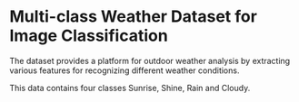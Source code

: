 # Multi-class Weather Dataset for Image Classification

The dataset provides a platform for outdoor weather analysis by extracting various features for recognizing different weather conditions.

This data contains four classes Sunrise, Shine, Rain and Cloudy.
